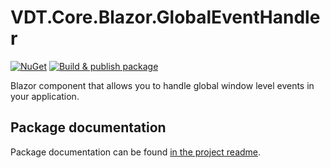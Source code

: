 ﻿# VDT.Core.Blazor.GlobalEventHandler

[![NuGet](https://img.shields.io/nuget/v/VDT.Core.Blazor.GlobalEventHandler.svg)](https://www.nuget.org/packages/VDT.Core.Blazor.GlobalEventHandler/) [![Build & publish package](https://github.com/maikelbos0/VDT.Core.Blazor.GlobalEventHandler/actions/workflows/Publish.yml/badge.svg)](https://github.com/maikelbos0/VDT.Core.Blazor.GlobalEventHandler/actions/workflows/Publish.yml)

Blazor component that allows you to handle global window level events in your application.

## Package documentation

Package documentation can be found [in the project readme](src/VDT.Core.Blazor.GlobalEventHandler/README.md).
